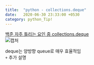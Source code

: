 ```yaml
---
title:  "python - collections.deque"
date:   2020-06-30 23:33:00 +0530
category: python_Tip!
---
```


[백준 자주 틀리는 요인 중 collections.deque](https://www.acmicpc.net/blog/view/70)  
![캡처](https://user-images.githubusercontent.com/26339800/87614612-76555580-c74b-11ea-89c3-71a5b7153dda.JPG)  

deque는 양방향 queue로 매우 효율적임  
```+``` 추가 설명  
